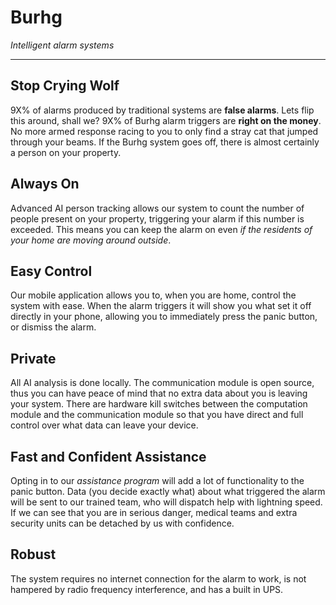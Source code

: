 # Burhg

*Intelligent alarm systems*

***

## Stop Crying Wolf
9X% of alarms produced by traditional systems are **false alarms**. Lets flip this around, shall we? 9X% of Burhg alarm triggers are **right on the money**. No more armed response racing to you to only find a stray cat that jumped through your beams. 
If the Burhg system goes off, there is almost certainly a person on your property.

## Always On
Advanced AI person tracking allows our system to count the number of people present on your property, triggering your alarm if this number is exceeded. This means you can keep the alarm on even *if the residents of your home are moving around outside*.

## Easy Control
Our mobile application allows you to, when you are home, control the system with ease. When the alarm triggers it will show you what set it off directly in your phone, allowing you to immediately press the panic button, or dismiss the alarm.

## Private
All AI analysis is done locally. The communication module is open source, thus you can have peace of mind that no extra data about you is leaving your system. There are hardware kill switches between the computation module and the communication module so that you have direct and full control over what data can leave your device.

## Fast and Confident Assistance 
Opting in to our *assistance program* will add a lot of functionality to the panic button. Data (you decide exactly what) about what triggered the alarm will be sent to our trained team, who will dispatch help with lightning speed. If we can see that you are in serious danger, medical teams and extra security units can be detached by us with confidence.

## Robust
The system requires no internet connection for the alarm to work, is not hampered by radio frequency interference, and has a built in UPS.